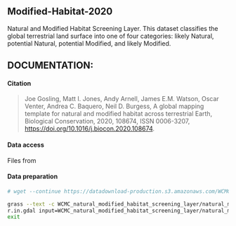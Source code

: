 ## Modified-Habitat-2020

Natural and Modified Habitat Screening Layer. This dataset classifies the global terrestrial land surface into one of four categories: likely Natural, potential Natural, potential Modified, and likely Modified.

## DOCUMENTATION:

#### Citation

> Joe Gosling, Matt I. Jones, Andy Arnell, James E.M. Watson, Oscar Venter, Andrea C. Baquero, Neil D. Burgess, A global mapping template for natural and modified habitat across terrestrial Earth, Biological Conservation, 2020, 108674, ISSN 0006-3207, https://doi.org/10.1016/j.biocon.2020.108674.

#### Data access

Files from

#### Data preparation

```sh
# wget --continue https://datadownload-production.s3.amazonaws.com/WCMC_natural_modified_habitat_screening_layer.zip

grass --text -c WCMC_natural_modified_habitat_screening_layer/natural_modified_habitat_screening_layer.tif $GISDB/raw/Modified-Habitat-2020
r.in.gdal input=WCMC_natural_modified_habitat_screening_layer/natural_modified_habitat_screening_layer.tif output=modified_habitat
exit

```
